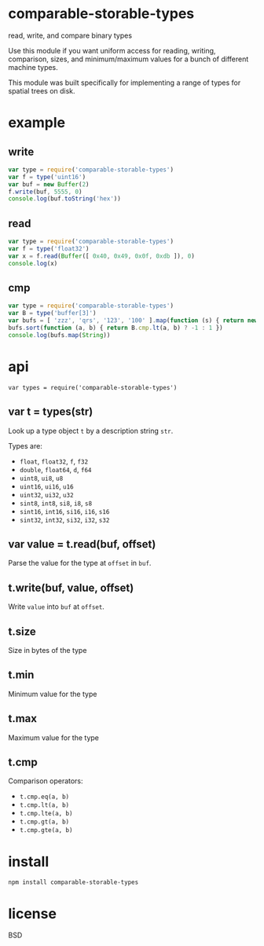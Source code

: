# comparable-storable-types

read, write, and compare binary types

Use this module if you want uniform access for reading, writing, comparison,
sizes, and minimum/maximum values for a bunch of different machine types.

This module was built specifically for implementing a range of types for spatial
trees on disk.

# example

## write

``` js
var type = require('comparable-storable-types')
var f = type('uint16')
var buf = new Buffer(2)
f.write(buf, 5555, 0)
console.log(buf.toString('hex'))
```

## read

``` js
var type = require('comparable-storable-types')
var f = type('float32')
var x = f.read(Buffer([ 0x40, 0x49, 0x0f, 0xdb ]), 0)
console.log(x)
```

## cmp

``` js
var type = require('comparable-storable-types')
var B = type('buffer[3]')
var bufs = [ 'zzz', 'qrs', '123', '100' ].map(function (s) { return new Buffer(s) })
bufs.sort(function (a, b) { return B.cmp.lt(a, b) ? -1 : 1 })
console.log(bufs.map(String))
```

# api

```
var types = require('comparable-storable-types')
```

## var t = types(str)

Look up a type object `t` by a description string `str`.

Types are:

* `float`, `float32`, `f`, `f32`
* `double`, `float64`, `d`, `f64`
* `uint8`, `ui8`, `u8`
* `uint16`, `ui16`, `u16`
* `uint32`, `ui32`, `u32`
* `sint8`, `int8`, `si8`, `i8`, `s8`
* `sint16`, `int16`, `si16`, `i16`, `s16`
* `sint32`, `int32`, `si32`, `i32`, `s32`

## var value = t.read(buf, offset)

Parse the value for the type at `offset` in `buf`.

## t.write(buf, value, offset)

Write `value` into `buf` at `offset`.

## t.size

Size in bytes of the type

## t.min

Minimum value for the type

## t.max

Maximum value for the type

## t.cmp

Comparison operators:

* `t.cmp.eq(a, b)`
* `t.cmp.lt(a, b)`
* `t.cmp.lte(a, b)`
* `t.cmp.gt(a, b)`
* `t.cmp.gte(a, b)`

# install

```
npm install comparable-storable-types
```

# license

BSD
